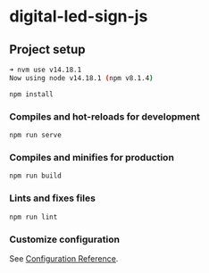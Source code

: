 # digital-led-sign-js

## Project setup

```sh
➜ nvm use v14.18.1
Now using node v14.18.1 (npm v8.1.4)
```

```
npm install
```

### Compiles and hot-reloads for development
```
npm run serve
```

### Compiles and minifies for production
```
npm run build
```

### Lints and fixes files
```
npm run lint
```

### Customize configuration
See [Configuration Reference](https://cli.vuejs.org/config/).
